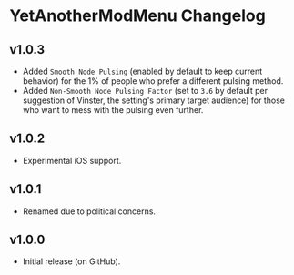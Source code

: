 # YetAnotherModMenu Changelog
## v1.0.3
- Added `Smooth Node Pulsing` (enabled by default to keep current behavior) for the 1% of people who prefer a different pulsing method.
- Added `Non-Smooth Node Pulsing Factor` (set to `3.6` by default per suggestion of Vinster, the setting's primary target audience) for those who want to mess with the pulsing even further.
## v1.0.2
- Experimental iOS support.
## v1.0.1
- Renamed due to political concerns.
## v1.0.0
- Initial release (on GitHub).